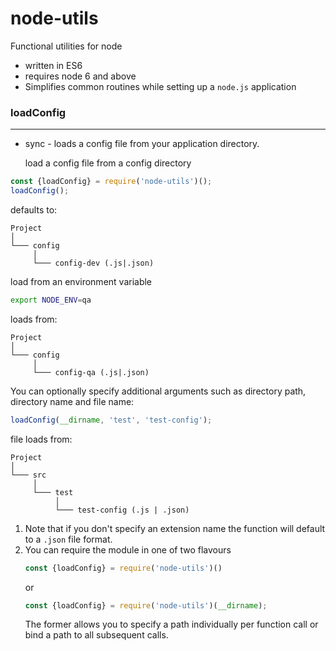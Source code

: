 # node-utils
Functional utilities for node

- written in ES6
- requires node 6 and above
- Simplifies common routines while setting up a `node.js` application

### loadConfig
----

- sync - loads a config file from your application directory.

   load a config file from a config directory

```javascript
const {loadConfig} = require('node-utils')();
loadConfig();
```
   defaults to:

```
Project
│
└─── config
     │
     └─── config-dev (.js|.json)
```

   load from an environment variable
```bash
export NODE_ENV=qa
```

   loads from:
```
Project
│
└─── config
     │
     └─── config-qa (.js|.json)
```

   You can optionally specify additional arguments such as directory path, directory name and file name:
```javascript
loadConfig(__dirname, 'test', 'test-config');
```

   file loads from:
```
Project
│
└─── src
     │
     └─── test
          │
          └─── test-config (.js | .json)
```

1. Note that if you don't specify an extension name the function will default to a `.json` file format.
2. You can require the module in one of two flavours
   ```javascript
   const {loadConfig} = require('node-utils')()
   ```
   or
   ```javascript
   const {loadConfig} = require('node-utils')(__dirname);
   ```
   The former allows you to specify a path individually per function call or bind a path to all subsequent calls.

